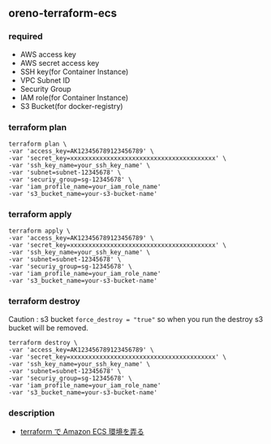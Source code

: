 ## oreno-terraform-ecs

### required

- AWS access key
- AWS secret access key
- SSH key(for Container Instance)
- VPC Subnet ID
- Security Group
- IAM role(for Container Instance)
- S3 Bucket(for docker-registry)

### terraform plan

```
terraform plan \
-var 'access_key=AK123456789123456789' \
-var 'secret_key=xxxxxxxxxxxxxxxxxxxxxxxxxxxxxxxxxxxxxxxx' \
-var 'ssh_key_name=your_ssh_key_name' \
-var 'subnet=subnet-12345678' \
-var 'securiy_group=sg-12345678' \
-var 'iam_profile_name=your_iam_role_name'
-var 's3_bucket_name=your-s3-bucket-name'
```

### terraform apply

```
terraform apply \
-var 'access_key=AK123456789123456789' \
-var 'secret_key=xxxxxxxxxxxxxxxxxxxxxxxxxxxxxxxxxxxxxxxx' \
-var 'ssh_key_name=your_ssh_key_name' \
-var 'subnet=subnet-12345678' \
-var 'securiy_group=sg-12345678' \
-var 'iam_profile_name=your_iam_role_name'
-var 's3_bucket_name=your-s3-bucket-name'
```

### terraform destroy

Caution : s3 bucket `force_destroy = "true"` so when you run the destroy s3 bucket will be removed.

```
terraform destroy \
-var 'access_key=AK123456789123456789' \
-var 'secret_key=xxxxxxxxxxxxxxxxxxxxxxxxxxxxxxxxxxxxxxxx' \
-var 'ssh_key_name=your_ssh_key_name' \
-var 'subnet=subnet-12345678' \
-var 'securiy_group=sg-12345678' \
-var 'iam_profile_name=your_iam_role_name'
-var 's3_bucket_name=your-s3-bucket-name'
```

### description

- [terraform で Amazon ECS 環境を弄る](http://inokara.hateblo.jp/entry/2015/07/24/075231)
